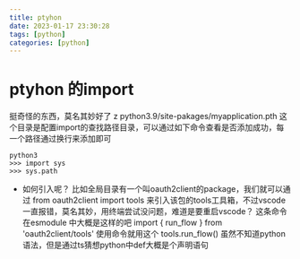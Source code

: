 ```yaml
---
title: ptyhon
date: 2023-01-17 23:30:28
tags: [python]
categories: [python]
---
```


# ptyhon 的import
挺奇怪的东西，莫名其妙好了
z python3.9/site-pakages/myapplication.pth 这个目录是配置import的查找路径目录，可以通过如下命令查看是否添加成功，每一个路径通过换行来添加即可
```
python3
>>> import sys
>>> sys.path
```

- 如何引入呢？
比如全局目录有一个叫oauth2client的package，我们就可以通过
from oauth2client import tools 来引入该包的tools工具箱，不过vscode一直报错，莫名其妙，用终端尝试没问题，难道是要重启vscode？
这条命令在esmodule 中大概是这样的吧
import { run_flow } from 'oauth2client/tools'
使用命令就用这个
tools.run_flow() 虽然不知道python语法，但是通过ts猜想python中def大概是个声明语句